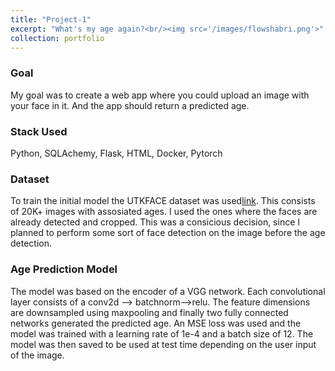 ```yaml
---
title: "Project-1"
excerpt: "What's my age again?<br/><img src='/images/flowshabri.png'>"
collection: portfolio
---
```


### Goal

My goal was to create a web app where you could upload an image with your face in it. And the app
should return a predicted age. 

### Stack Used

Python, SQLAchemy, Flask, HTML, Docker, Pytorch

### Dataset 

To train the initial model the UTKFACE dataset was used[link](https://susanqq.github.io/UTKFace/). This consists of 20K+ images with assosiated ages. I used the ones where the faces are already detected and cropped. This was a consicious decision, since I planned to perform some sort of face detection on the image before the age detection.

### Age Prediction Model

The model was based on the encoder of a VGG network. Each convolutional layer consists of a conv2d --> batchnorm-->relu. The feature dimensions are downsampled using maxpooling and finally two fully connected networks generated the predicted age. An MSE loss was used and the model was trained with a learning rate of 1e-4 and a batch size of 12. The model was then saved to be used at test time 
depending on the user input of the image.

### 


